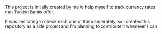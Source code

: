 This project is initially created by me to help myself to track currency rates that Turkish Banks offer.

It was hesitating to check each one of them seperately, so I created this repository as a side project and I'm planning to contribute it whenever I can
